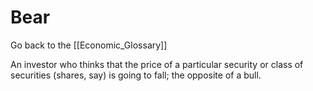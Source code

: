 # Bear

Go back to the [[Economic_Glossary]]


An investor who thinks that the price of a particular security or class of securities (shares, say) is going to fall; the opposite of a bull.

